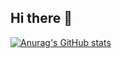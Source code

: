 ## Hi there 👋

[![Anurag's GitHub stats](https://github-readme-stats.vercel.app/api?username=abdulrahman-riyad&show_icons=true&theme=cobalt)](https://github.com/abdulrahman-riyad/github-readme-stats)
